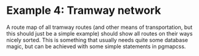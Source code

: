 Example 4: Tramway network
==========================
A route map of all tramway routes (and other means of transportation, but this should just be a simple example) should show all routes on their ways nicely sorted. This is something that usually needs quite some database magic, but can be achieved with some simple statements in pgmapcss.
